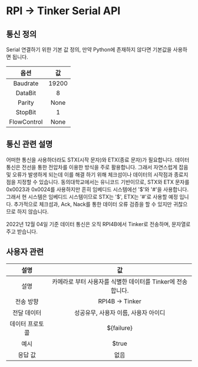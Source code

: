 # RPI -> Tinker Serial API

## 통신 정의

Serial 연결하기 위한 기본 값 정의, 만약 Python에 존재하지 않다면 기본값을 사용하면 됩니다.

옵션 | 값
:---:|:---:
Baudrate|19200
DataBit|8
Parity|None
StopBit|1
FlowControl|None

## 통신 관련 설명

어떠한 통신을 사용하더라도 STX(시작 문자)와 ETX(종료 문자)가 필요합니다. 데이터 통신은 전선을 통한 전압차를 이용한 방식을 주로 활용합니다. 그래서 자연스럽게 잡음 및 오류가 발생하게 되는데 이를 해결 하기 위해 체크섬이나 데이터의 시작점과 종료지점을 지정할 수 있습니다. 동의대학교에서는 유니코드 기반이므로, STX와 ETX 문자를 0x0023과 0x0024를 사용하지만 흔히 임베디드 시스템에선 '$'와 '#'을 사용합니다. 그래서 현 시스템은 임베디드 시스템이므로 STX는 '$', ETX는 '#'로 사용할 예정 입니다. 추가적으로 체크섬과, Ack, Nack를 통한 데이터 오류 검증을 할 수 있지만 귀찮으므로 하지 않습니다.

2022년 12월 04일 기준 데이터 통신은 오직 RPI4B에서 Tinker로 전송하며, 문자열로 주고 받습니다.

## 사용자 관련

설명 | 값
:---:|:---:
설명 | 카메라로 부터 사용자를 식별한 데이터를 Tinker에 전송합니다.
전송 방향 | RPI4B -> Tinker
전달 데이터 | 성공유무, 사용자 이름, 사용자 아이디
데이터 프로토콜 | ${failure}|{user_name}|{user_id}#
예시 | $true|차주형|aoikazto#
응답 값 | 없음
